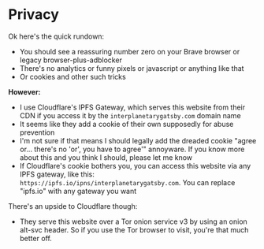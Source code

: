 # Privacy

Ok here's the quick rundown:

- You should see a reassuring number zero on your Brave browser or legacy
  browser-plus-adblocker
- There's no analytics or funny pixels or javascript or anything like that
- Or cookies and other such tricks

**However:**

- I use Cloudflare's IPFS Gateway, which serves this website from their CDN if
  you access it by the `interplanetarygatsby.com` domain name
- It seems like they add a cookie of their own supposedly for abuse prevention
- I'm not sure if that means I should legally add the dreaded cookie "agree
  or... there's no 'or', you have to agree'" annoyware. If you know more about
  this and you think I should, please let me know
- If Cloudflare's cookie bothers you, you can access this website via any IPFS
  gateway, like this: `https://ipfs.io/ipns/interplanetarygatsby.com`. You can
  replace "ipfs.io" with any gateway you want

There's an upside to Cloudflare though:

- They serve this website over a Tor onion service v3 by using an onion alt-svc
  header. So if you use the Tor browser to visit, you're that much better off.
